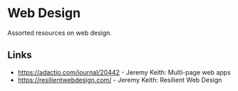 # Web Design

Assorted resources on web design.

## Links

- https://adactio.com/journal/20442 - Jeremy Keith: Multi-page web apps
- https://resilientwebdesign.com/ - Jeremy Keith: Resilient Web Design
